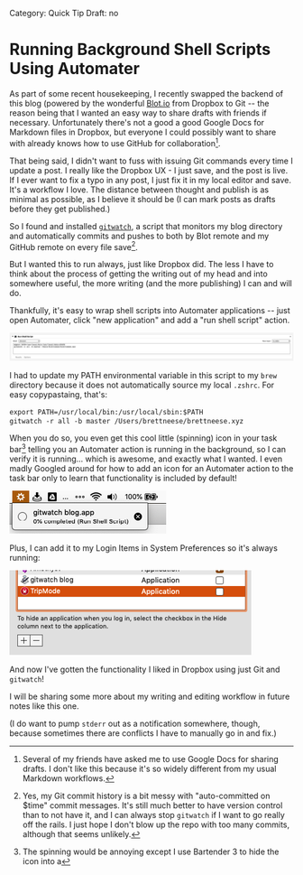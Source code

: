 Category: Quick Tip
Draft: no

# Running Background Shell Scripts Using Automater

As part of some recent housekeeping, I recently swapped the backend of this blog (powered by the wonderful [Blot.io](https://blot.io) from Dropbox to Git -- the reason being that I wanted an easy way to share drafts with friends if necessary. Unfortunately there's not a good a good Google Docs for Markdown files in Dropbox, but everyone I could possibly want to share with already knows how to use GitHub for collaboration[^1].

That being said, I didn't want to fuss with issuing Git commands every time I update a post. I really like the Dropbox UX - I just save, and the post is live. If I ever want to fix a typo in any post, I just fix it in my local editor and save. It's a workflow I love. The distance between thought and publish is as minimal as possible, as I believe it should be (I can mark posts as drafts before they get published.)

So I found and installed [`gitwatch`](https://github.com/gitwatch/gitwatch), a script that monitors my blog directory and automatically commits and pushes to both by Blot remote and my GitHub remote on every file save[^2].

But I wanted this to run always, just like Dropbox did. The less I have to think about the process of getting the writing out of my head and into somewhere useful, the more writing (and the more publishing) I can and will do. 

Thankfully, it's easy to wrap shell scripts into Automater applications -- just open Automater, click "new application" and add a "run shell script" action.

![](./_1.png)

I had to update my PATH environmental variable in this script to my `brew` directory because it does not automatically source my local `.zshrc`. For easy copypastaing, that's:

```
export PATH=/usr/local/bin:/usr/local/sbin:$PATH
gitwatch -r all -b master /Users/brettneese/brettneese.xyz
```

When you do so, you even get this cool little (spinning) icon in your task bar[^3] telling you an Automater action is running in the background, so I can verify it is running... which is awesome, and exactly what I wanted. I even madly Googled around for how to add an icon for an Automater action to the task bar only to learn that functionality is included by default! 

![](./_2.png)

Plus, I can add it to my Login Items in System Preferences so it's always running:

![](./_3.png)

And now I've gotten the functionality I liked in Dropbox using just Git and `gitwatch`! 

I will be sharing some more about my writing and editing workflow in future notes like this one. 

(I do want to pump `stderr` out as a notification somewhere, though, because sometimes there are conflicts I have to manually go in and fix.)

[^1]: Several of my friends have asked me to use Google Docs for sharing drafts. I don't like this because it's so widely different from my usual Markdown workflows. 

[^2]: Yes, my Git commit history is a bit messy with "auto-committed on $time" commit messages. It's still much better to have version control than to not have it, and I can always stop `gitwatch` if I want to go really off the rails. I just hope I don't blow up the repo with too many commits, although that seems unlikely.

[^3]: The spinning would be annoying except I use Bartender 3 to hide the icon into a 